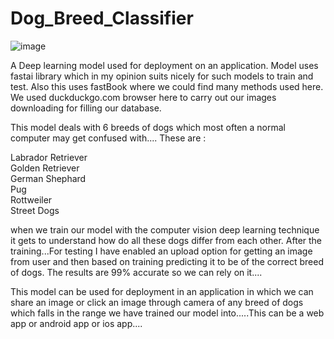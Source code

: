 # Dog_Breed_Classifier
![image](https://github.com/user-attachments/assets/d1eef878-919d-463e-9a43-f57f4473e77d)

A Deep learning model used for deployment on an application.
Model uses fastai library which in my opinion suits nicely for such models to train and test.
Also this uses fastBook where we could find many methods used here.
We used duckduckgo.com browser here to carry out our images downloading for filling our database.

This model deals with 6 breeds of dogs which most often a normal computer may get confused with....
These are :

Labrador Retriever  
Golden Retriever  
German Shephard  
Pug  
Rottweiler  
Street Dogs

when we train our model with the computer vision deep learning technique it gets to understand how do all these dogs differ from each other.
After the training...For testing I have enabled an upload option for getting an image from user and then based on training predicting it to be of the correct breed of dogs.
The results are 99% accurate so we can rely on it....

This model can be used for deployment in an application in which we can share an image or click an image through camera of any breed of dogs which falls in the range we have trained our model into.....This can be a web app or android app or ios app....
